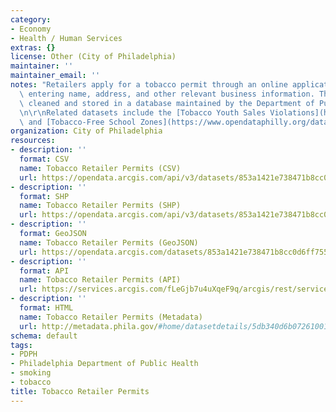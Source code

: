 ```yaml
---
category:
- Economy
- Health / Human Services
extras: {}
license: Other (City of Philadelphia)
maintainer: ''
maintainer_email: ''
notes: "Retailers apply for a tobacco permit through an online application system,\
  \ entering name, address, and other relevant business information. These data are\
  \ cleaned and stored in a database maintained by the Department of Public Health.\r\
  \n\r\nRelated datasets include the [Tobacco Youth Sales Violations](https://www.opendataphilly.org/dataset/tobacco-youth-sales-violations)\
  \ and [Tobacco-Free School Zones](https://www.opendataphilly.org/dataset/tobacco-free-school-zones)."
organization: City of Philadelphia
resources:
- description: ''
  format: CSV
  name: Tobacco Retailer Permits (CSV)
  url: https://opendata.arcgis.com/api/v3/datasets/853a1421e738471b8cc0d6ff755d47ff_0/downloads/data?format=csv&spatialRefId=4326
- description: ''
  format: SHP
  name: Tobacco Retailer Permits (SHP)
  url: https://opendata.arcgis.com/api/v3/datasets/853a1421e738471b8cc0d6ff755d47ff_0/downloads/data?format=shp&spatialRefId=4326
- description: ''
  format: GeoJSON
  name: Tobacco Retailer Permits (GeoJSON)
  url: https://opendata.arcgis.com/datasets/853a1421e738471b8cc0d6ff755d47ff_0.geojson
- description: ''
  format: API
  name: Tobacco Retailer Permits (API)
  url: https://services.arcgis.com/fLeGjb7u4uXqeF9q/arcgis/rest/services/Tobacco_Retailer_Permits/FeatureServer/0/query?outFields=*&where=1%3D1
- description: ''
  format: HTML
  name: Tobacco Retailer Permits (Metadata)
  url: http://metadata.phila.gov/#home/datasetdetails/5db340d6b0726100151aa15c/representationdetails/5db340d7b0726100151aa162/
schema: default
tags:
- PDPH
- Philadelphia Department of Public Health
- smoking
- tobacco
title: Tobacco Retailer Permits
---
```

